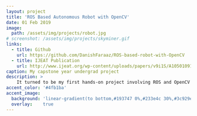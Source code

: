 ```yaml
---
layout: project
title: 'ROS Based Autonomous Robot with OpenCV'
date: 01 Feb 2019
image:  
  path: /assets/img/projects/robot.jpg
# screenshot: /assets/img/projects/skyminer.gif
links:
  - title: Github
    url: https://github.com/DanishFaraaz/ROS-based-robot-with-OpenCV
  - title: IJEAT Publication
    url: http://www.ijeat.org/wp-content/uploads/papers/v9i1S/A10501091S19.pdf
caption: My capstone year undergrad project
description: >
    It turned to be my first hands-on project involving ROS and OpenCV and also was my first publication. It had autonomous collision avoidance and also used visual servoing to control its movements based on the shape it detects.
accent_color: '#4fb1ba'
accent_image:
  background: 'linear-gradient(to bottom,#193747 0%,#233e4c 30%,#3c929e 50%,#d5d5d4 70%,#cdccc8 100%)'
  overlay:    true
---
```

